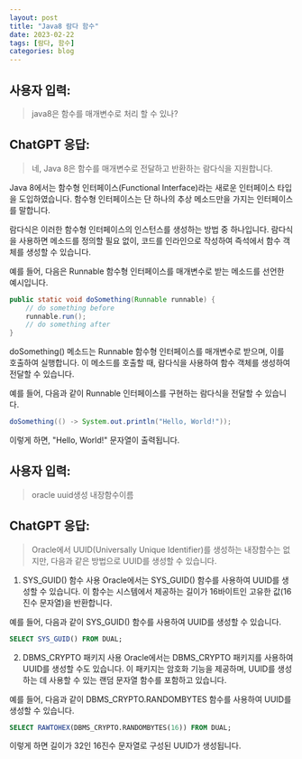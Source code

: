```yaml
---
layout: post
title: "Java8 람다 함수"
date: 2023-02-22
tags: [람다, 함수]
categories: blog
---
```


## 사용자 입력:
> java8은 함수를 매개변수로 처리 할 수 있나?

## ChatGPT 응답:
> 네, Java 8은 함수를 매개변수로 전달하고 반환하는 람다식을 지원합니다. 

Java 8에서는 함수형 인터페이스(Functional Interface)라는 새로운 인터페이스 타입을 도입하였습니다. 함수형 인터페이스는 단 하나의 추상 메소드만을 가지는 인터페이스를 말합니다. 

람다식은 이러한 함수형 인터페이스의 인스턴스를 생성하는 방법 중 하나입니다. 람다식을 사용하면 메소드를 정의할 필요 없이, 코드를 인라인으로 작성하여 즉석에서 함수 객체를 생성할 수 있습니다. 

예를 들어, 다음은 Runnable 함수형 인터페이스를 매개변수로 받는 메소드를 선언한 예시입니다.

```java
public static void doSomething(Runnable runnable) {
    // do something before
    runnable.run();
    // do something after
}
```

doSomething() 메소드는 Runnable 함수형 인터페이스를 매개변수로 받으며, 이를 호출하여 실행합니다. 이 메소드를 호출할 때, 람다식을 사용하여 함수 객체를 생성하여 전달할 수 있습니다. 

예를 들어, 다음과 같이 Runnable 인터페이스를 구현하는 람다식을 전달할 수 있습니다.

```java
doSomething(() -> System.out.println("Hello, World!"));
```

이렇게 하면, "Hello, World!" 문자열이 출력됩니다.

## 사용자 입력:
> oracle uuid생성 내장함수이름

## ChatGPT 응답:
> Oracle에서 UUID(Universally Unique Identifier)를 생성하는 내장함수는 없지만, 다음과 같은 방법으로 UUID를 생성할 수 있습니다.

1. SYS_GUID() 함수 사용
Oracle에서는 SYS_GUID() 함수를 사용하여 UUID를 생성할 수 있습니다. 이 함수는 시스템에서 제공하는 길이가 16바이트인 고유한 값(16진수 문자열)을 반환합니다.

예를 들어, 다음과 같이 SYS_GUID() 함수를 사용하여 UUID를 생성할 수 있습니다.

```sql
SELECT SYS_GUID() FROM DUAL;
```

2. DBMS_CRYPTO 패키지 사용
Oracle에서는 DBMS_CRYPTO 패키지를 사용하여 UUID를 생성할 수도 있습니다. 이 패키지는 암호화 기능을 제공하며, UUID를 생성하는 데 사용할 수 있는 랜덤 문자열 함수를 포함하고 있습니다.

예를 들어, 다음과 같이 DBMS_CRYPTO.RANDOMBYTES 함수를 사용하여 UUID를 생성할 수 있습니다.

```sql
SELECT RAWTOHEX(DBMS_CRYPTO.RANDOMBYTES(16)) FROM DUAL;
```

이렇게 하면 길이가 32인 16진수 문자열로 구성된 UUID가 생성됩니다.

